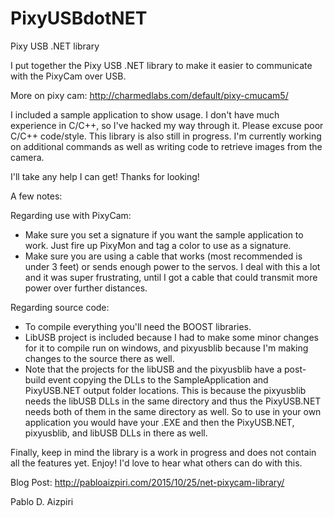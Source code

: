 # PixyUSBdotNET
Pixy USB .NET library

I put together the Pixy USB .NET library to make it easier to communicate with the PixyCam over USB. 

More on pixy cam: http://charmedlabs.com/default/pixy-cmucam5/

I included a sample application to show usage. I don't have much experience in C/C++, so I've hacked my way through it. Please excuse poor C/C++ code/style.
This library is also still in progress. I'm currently working on additional commands as well as writing code to retrieve images from the camera.

I'll take any help I can get! Thanks for looking!

A few notes:

Regarding use with PixyCam:
- Make sure you set a signature if you want the sample application to work. Just fire up PixyMon and tag a color to use as a signature.
- Make sure you are using a cable that works (most recommended is under 3 feet) or sends enough power to the servos. I deal with this a lot and it was super frustrating, until I got a cable that could transmit more power over further distances.

Regarding source code:
- To compile everything you'll need the BOOST libraries. 
- LibUSB project is included because I had to make some minor changes for it to compile run on windows, and pixyusblib because I'm making changes to the source there as well.
- Note that the projects for the libUSB and the pixyusblib have a post-build event copying the DLLs to the SampleApplication and PixyUSB.NET output folder locations. This is because the pixyusblib needs the libUSB DLLs in the same directory and thus the PixyUSB.NET needs both of them in the same directory as well. So to use in your own application you would have your .EXE and then the PixyUSB.NET, pixyusblib, and libUSB DLLs in there as well.

Finally, keep in mind the library is a work in progress and does not contain all the features yet. Enjoy! I'd love to hear what others can do with this.

Blog Post: http://pabloaizpiri.com/2015/10/25/net-pixycam-library/

Pablo D. Aizpiri
